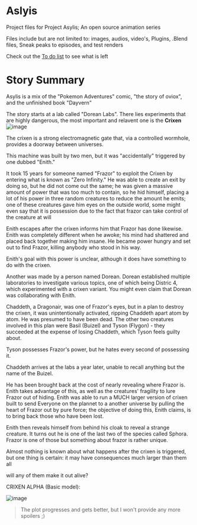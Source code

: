 # Aslyis
Project files for Project Asylis; An open source animation series

Files include but are not limited to: images, audios, video's, Plugins, .Blend files, Sneak peaks to episodes, and test renders

Check out the [To do list](https://docs.google.com/document/d/1cO7YxSm5I9ogS7JKOdthU388oJmnyBGFtYKg28K_sWo/edit?usp=sharing) to see what is left

# Story Summary
Asylis is a mix of the "Pokemon Adventures" comic, "the story of oviox", and the unfinished book "Dayvern"

The story starts at a lab called "Dorean Labs". There lies experiments that are highly dangerous, the most important and relavent one is the **Crixen**
![image](https://user-images.githubusercontent.com/78153143/165166011-22df5f9e-6d72-4e52-8d70-90881534d708.png)

The crixen is a strong electromagnetic gate that, via a controlled wormhole, provides a doorway between universes.

This machine was built by two men, but it was "accidentally" triggered by one dubbed "Enith."

It took 15 years for someone named "Frazor" to exploit the Crixen by entering what is known as "Zero Infinity." He was able to create an exit by doing so, but he did not come out the same; he was given a massive amount of power that was too much to contain, so he hid himself, placing a lot of his power in three random creatures to reduce the amount he emits; one of these creatures gave him eyes on the outside world, some might even say that it is possession due to the fact that frazor can take control of the creature at will

Enith escapes after the crixen informs him that Frazor has done likewise. Enith was completely different when he awoke; his mind had shattered and placed back together making him insane. He became power hungry and set out to find Frazor, killing anybody who stood in his way.

Enith's goal with this power is unclear, although it does have something to do with the crixen.

Another was made by a person named Dorean. Dorean established multiple laboratories to investigate various topics, one of which being Distric 4, which experimented with a crixen variant. You might even claim that Dorean was collaborating with Enith.

Chaddeth, a Dragonair, was one of Frazor's eyes, but in a plan to destroy the crixen, it was unintentionally activated, ripping Chaddeth apart atom by atom. He was presumed to have been dead. The other two creatures involved in this plan were Basil (Buizel) and Tyson (Flygon) - they succeeded at the expense of losing Chaddeth, which Tyson feels guilty about.

Tyson possesses Frazor's power, but he hates every second of possessing it.

Chaddeth arrives at the labs a year later, unable to recall anything but the name of the Buizel.

He has been brought back at the cost of nearly revealing where Frazor is. Enith takes advantage of this, as well as the creatures' fragility to lure Frazor out of hiding. Enith was able to run a MUCH larger version of crixen built to send Everyone on the plannet to a another universe by pulling the heart of Frazor out by pure force; the objective of doing this, Enith claims, is to bring back those who have been lost.

Enith then reveals himself from behind his cloak to reveal a strange creature. It turns out he is one of the last two of the species called Sphora. Frazor is one of those but something about frazor is rather unique.

Almost nothing is known about what happens after the crixen is triggered, but one thing is certain: it may have consequences much larger than them all

will any of them make it out alive?


CRIXEN ALPHA (Basic model):

![image](https://user-images.githubusercontent.com/78153143/166953376-576624e7-f36c-4ce6-81bf-698abd5d6115.png)

> The plot progresses and gets better, but I won't provide any more spoilers ;)
